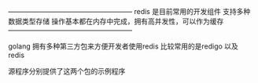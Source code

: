 ——————————————————
redis 是目前常用的开发组件
支持多种数据类型存储
操作基本都在内存中完成，拥有高并发性，可以作为缓存
——————————————————

golang 拥有多种第三方包来方便开发者使用redis
比较常用的是redigo 以及 redis

源程序分别提供了这两个包的示例程序

